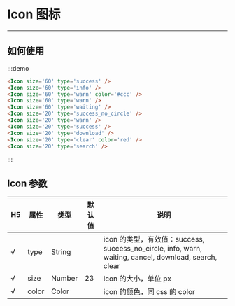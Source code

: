 # Icon 图标

----

## 如何使用

:::demo
```html
<Icon size='60' type='success' />
<Icon size='60' type='info' />
<Icon size='60' type='warn' color='#ccc' />
<Icon size='60' type='warn' />
<Icon size='60' type='waiting' />
<Icon size='20' type='success_no_circle' />
<Icon size='20' type='warn' />
<Icon size='20' type='success' />
<Icon size='20' type='download' />
<Icon size='20' type='clear' color='red' />
<Icon size='20' type='search' />
```
:::

## Icon 参数

| H5  | 属性  | 类型   | 默认值 | 说明                                                                                                  |
| --- | ----- | ------ | ------ | ----------------------------------------------------------------------------------------------------- |
| √   | type  | String |        | icon 的类型，有效值：success, success_no_circle, info, warn, waiting, cancel, download, search, clear |
| √   | size  | Number | 23     | icon 的大小，单位 px                                                                                  |
| √   | color | Color  |        | icon 的颜色，同 css 的 color                                                                          |
